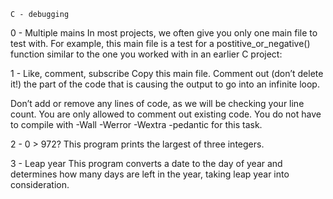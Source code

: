 	C - debugging

0 -  Multiple mains
In most projects, we often give you only one main file to test with. For example, this main file is a test for a postitive_or_negative() function similar to the one you worked with in an earlier C project:

1 - Like, comment, subscribe
Copy this main file. Comment out (don’t delete it!) the part of the code that is causing the output to go into an infinite loop.

Don’t add or remove any lines of code, as we will be checking your line count. You are only allowed to comment out existing code.
You do not have to compile with -Wall -Werror -Wextra -pedantic for this task.

2 - 0 > 972?
This program prints the largest of three integers.

3 - Leap year
This program converts a date to the day of year and determines how many days are left in the year, taking leap year into consideration.
